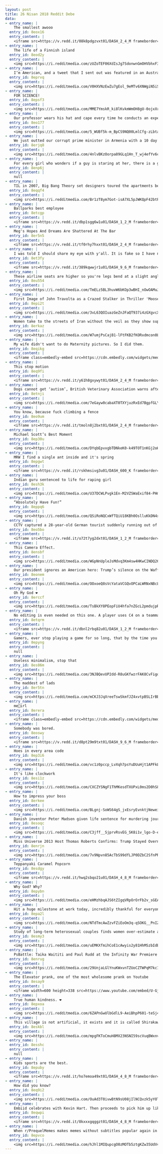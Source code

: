 ```yaml
---
layout: post
title: 26 Nisan 2018 Reddit Debe
data:
- entry_name: |
    The smallest awooo
  entry_id: 8eox16
  entry_content: |
    <iframe src=https://v.redd.it/08k8pdgzvxt01/DASH_2_4_M frameborder=0></iframe>
- entry_name: |
    The life of a Finnish island
  entry_id: 8eod2y
  entry_content: |
    <img src=https://i.redditmedia.com/zUZoTEF06XdIsJg7SdonwnGmOHVbhxF3ttRZDTjHv5g.jpg?s=6327120fa76b892cfb39cc838b3a6ebc frameborder=0>
- entry_name: |
    I’m American, and a tweet that I sent out was featured in an Australian Newspaper, who thought I was English
  entry_id: 8eprvq
  entry_content: |
    <img src=https://i.redditmedia.com/V0HXVNzEwZu7gEol_9eMTv6XNWgiN5iSjRVVtHhPLBk.jpg?s=ab14217412514397cc2bb46b84332286 frameborder=0>
- entry_name: |
    FOR SCIENCE!
  entry_id: 8epsf3
  entry_content: |
    <img src=https://i.redditmedia.com/MME7YmskR_ki8lKvkmWmOH8gU-0ojxXrryWHuNQL4CE.jpg?s=15bfabc0dcae314a524c4e0bcc277cd0 frameborder=0>
- entry_name: |
    Our professor wears his hat and cape every time he conducts an experiment
  entry_id: 8eo177
  entry_content: |
    <img src=https://i.redditmedia.com/5_WUBf5k-m_BpCS9NQ00LmlCfg-zLbtawSdpISZDJIE.jpg?s=36c7f86369715bcb94804adf8cbcad99 frameborder=0>
- entry_name: |
    We just outted our corrupt prime minister in Armenia with a 10 day peaceful revolution, 200K people on the streets of the capital Yerevan. He was president for 10 years then changed constitution and elected himself as PM 4 4 days. Next up parliament!
  entry_id: 8erjq8
  entry_content: |
    <img src=https://i.redditmedia.com/4nlvBKzOorpa89GLq1Hn_T_wj4efYv6c45hM2Pbx5g8.jpg?s=7ee1dc4f42b3ffdc72b6b1782383e7af frameborder=0>
- entry_name: |
    For every girl who wonders if a guy is staring at her, there is a guy who accidentally makes eye contact and is now afraid that she thinks he was staring at her.
  entry_id: 8enp6j
  entry_content: |
    null
- entry_name: |
    TIL in 2007, Big Bang Theory set designers toured the apartments being used by current graduate students to see how young scientists really live. They did a faithful re-creation of the apartments, but after CBS tested the show, the sets were scrapped because they were too depressing.
  entry_id: 8eqqf4
  entry_content: |
    <img src=https://i.redditmedia.com/Br1zT8ym7Got-isA7XL5pJWKQpF42btP14k6N5kIPno.jpg?s=29228cb4780ab7c14e1fe74c47a87586 frameborder=0>
- entry_name: |
    Ballparks best employee
  entry_id: 8etcgp
  entry_content: |
    <iframe src=https://v.redd.it/dbp1sgg6w1u01/DASH_1_2_M frameborder=0></iframe>
- entry_name: |
    Meg's Hopes And Dreams Are Shattered At The Bar
  entry_id: 8er5n5
  entry_content: |
    <iframe src=https://v.redd.it/tf0rhy7hxxt01/DASH_2_4_M frameborder=0></iframe>
- entry_name: |
    I was told I should share my eye with y'all. It is fake so I have not nerfed my real eye (kids don't try this at home). Lost it this past summer in a softball accident.
  entry_id: 8et3fy
  entry_content: |
    <iframe src=https://v.redd.it/389kqwwjr1u01/DASH_9_6_M frameborder=0></iframe>
- entry_name: |
    These airline seats are higher so you're legs bend at a slight angle, allowing more seats per plane. Personally I think they were designed by a sociopath.
  entry_id: 8eu554
  entry_content: |
    <img src=https://i.redditmedia.com/TmELz5BL3huvW6bKOp3wBHI_nOwOAMuJgLB8W7lKn6c.jpg?s=61a5e81174c82e600c076f3e72af71ed frameborder=0>
- entry_name: |
    First Image of John Travolta as a Crazed Stalker in Thriller 'Moose' - Directed by Fred Durst of Limp Bizkit
  entry_id: 8epi2t
  entry_content: |
    <img src=https://i.redditmedia.com/3vL63QOIuazGeZnJFaQT937i4zGXgvcXXt6zdi-1pBU.jpg?s=e15b580b1bb7e871782611547f2244c7 frameborder=0>
- entry_name: |
    Women take to the streets of Iran without the veil as they show support for woman who was viciously beaten by 'morality police'
  entry_id: 8erkaz
  entry_content: |
    <img src=https://i.redditmedia.com/W7umjPsCajB1-lFtFKB2fKORxdmcon0Lg8N3-AUdW3g.jpg?s=c936b155cbbefd569ee145005b418054 frameborder=0>
- entry_name: |
    My wife didn't want to do Maternity pictures. So I did them.
  entry_id: 8eqikg
  entry_content: |
    <iframe class=embedly-embed src=https://cdn.embedly.com/widgets/media.html?src=%2F%2Fimgur.com%2Fa%2F9AgN9fA%2Fembed&url=https%3A%2F%2Fimgur.com%2Fa%2F9AgN9fA&image=https%3A%2F%2Fi.imgur.com%2FOaI4LbQ.jpg%3Ffb&key=522baf40bd3911e08d854040d3dc5c07&type=text%2Fhtml&schema=imgur width=550 height=550 scrolling=no frameborder=0 allowfullscreen></iframe>
- entry_name: |
    This stop motion
  entry_id: 8eq9fi
  entry_content: |
    <iframe src=https://v.redd.it/y61h8gxywyt01/DASH_2_4_M frameborder=0></iframe>
- entry_name: |
    Dogs cannot get ‘autism’, British Veterinary Association warns after ‘anti-vaxx’ movement spread to pets
  entry_id: 8etnji
  entry_content: |
    <img src=https://i.redditmedia.com/7eGayw0cabaXT0TXYjuzRxEd7BgpfGLYeGFFh5kqPNg.jpg?s=ce80834201b74db974c13f439b7940ec frameborder=0>
- entry_name: |
    You know, because fuck climbing a fence
  entry_id: 8eo9um
  entry_content: |
    <iframe src=https://v.redd.it/tmoln8j2bxt01/DASH_2_4_M frameborder=0></iframe>
- entry_name: |
    Michael Scott’s Best Moment
  entry_id: 8ep30u
  entry_content: |
    <img src=https://i.redditmedia.com/DYqbEpvxgbTDNkeK0-k49TOT1nKGj2oH8CP_CZqWvzw.jpg?s=8e37ff8c185847758af4d96ca9608e62 frameborder=0>
- entry_name: |
    MRW I find a single ant inside and it's spring
  entry_id: 8epgwt
  entry_content: |
    <iframe src=https://v.redd.it/rskhmsivg3u01/DASH_600_K frameborder=0></iframe>
- entry_name: |
    Indian guru sentenced to life for raping girl
  entry_id: 8esh3k
  entry_content: |
    <img src=https://i.redditmedia.com/U37DCWLPvgk1En-M2VZSWaExif84-PHmYnlhxjShxS8.jpg?s=736284f1d147a576f2dbe62ea5928364 frameborder=0>
- entry_name: |
    “Absolutely Have Fun!”
  entry_id: 8eppq6
  entry_content: |
    <img src=https://i.redditmedia.com/QSiRoNQCxWfTQiU18KBh0OslluKkDN4xu9nLI9vmBw8.jpg?s=276740719d40a518c0c255fe34bafb00 frameborder=0>
- entry_name: |
    CCTV captured a 28-year-old German tourist suddenly running out of an airport without his luggage. It was the last time he was ever seen. He's been missing for 4 years
  entry_id: 8eo5bo
  entry_content: |
    <iframe src=https://v.redd.it/o72t7yg2dxt01/DASH_1_2_M frameborder=0></iframe>
- entry_name: |
    This Camera Effect.
  entry_id: 8ensbf
  entry_content: |
    <img src=https://i.redditmedia.com/WGpNnUpleJsMdvq3Km4sw4HKwCINDQ26eXr5z-wJXtU.jpg?s=93b30213e16cabf4d76bc8fef3639681 frameborder=0>
- entry_name: |
    Our president ignores an American hero: Trump’s silence on the Waffle House murders is deafening
  entry_id: 8eonem
  entry_content: |
    <img src=https://i.redditmedia.com/OOxoeQ8sVcYataVCGQvOPCaLWRNxNBcL0GS3hxCaObU.jpg?s=5a7c606e147c6d24f30d71bf61f3c962 frameborder=0>
- entry_name: |
    Oh My God ❤️
  entry_id: 8erccf
  entry_content: |
    <img src=https://i.redditmedia.com/TsBkXY8PEopFiU4hfa7nZGcL2pmdujpRrIAycXVR43Q.jpg?s=789d464b21b58b5a07dddc9fbb3b153a frameborder=0>
- entry_name: |
    No editing is even needed on this one. A player uses C4 on a teammate's tank to launch it in the air. The flying tank shoots at a jet.
  entry_id: 8etqrm
  entry_content: |
    <iframe src=https://v.redd.it/dbnl2rbq82u01/DASH_1_2_M frameborder=0></iframe>
- entry_name: |
    Gamers, ever stop playing a game for so long, that by the time you come back you're so lost you have to start over, if so, what game was it?
  entry_id: 8epyng
  entry_content: |
    null
- entry_name: |
    Useless minimalism, stop that
  entry_id: 8es86m
  entry_content: |
    <img src=https://i.redditmedia.com/3NJBQevUP2dd-R8uGKfwzrFAK8CvFigqbDgCzLwCq8o.jpg?s=22bfe8add948e808c21bff80765b9d97 frameborder=0>
- entry_name: |
    The maddest of lads
  entry_id: 8er5tn
  entry_content: |
    <img src=https://i.redditmedia.com/mCKJ3JqXreeTswSkmfJZ4xvtpBSLIrBBICyVFkqzHAU.jpg?s=da79a229579dca7e3e4dc4d8e95115ab frameborder=0>
- entry_name: |
    me🐸irl
  entry_id: 8erera
  entry_content: |
    <iframe class=embedly-embed src=https://cdn.embedly.com/widgets/media.html?src=https%3A%2F%2Fgfycat.com%2Fifr%2FUnpleasantVillainousGrasshopper&url=https%3A%2F%2Fgfycat.com%2Funpleasantvillainousgrasshopper&image=https%3A%2F%2Fthumbs.gfycat.com%2FUnpleasantVillainousGrasshopper-size_restricted.gif&key=2aa3c4d5f3de4f5b9120b660ad850dc9&type=text%2Fhtml&schema=gfycat width=600 height=600 scrolling=no frameborder=0 allowfullscreen></iframe>
- entry_name: |
    Somebody was bored.
  entry_id: 8eoswy
  entry_content: |
    <iframe src=https://v.redd.it/d8pt29m9txt01/DASH_9_6_M frameborder=0></iframe>
- entry_name: |
    Hoes in every area code
  entry_id: 8ep3i6
  entry_content: |
    <img src=https://i.redditmedia.com/vc1z0pccp_LvXqh7psYuDUuHjt1APFkLgdbSJeOCZvU.jpg?s=5b71b4975552a7bf6a57a069b7fa50dd frameborder=0>
- entry_name: |
    It's like clockwork
  entry_id: 8esi1z
  entry_content: |
    <img src=https://i.redditmedia.com/CXCZYSNgF1ThMKesdTXUPxL0ms2D0hS8ea6imE2Gtrw.jpg?s=fecf01539e1bd092f2c53662282f8529 frameborder=0>
- entry_name: |
    How to impress your boss
  entry_id: 8erkee
  entry_content: |
    <img src=https://i.redditmedia.com/BLgnj-SoWS64gS_jxEsryEvnktjNeweixlnUckBfUyk.jpg?s=c2066c44d9be4e8c974a489fcbe195a2 frameborder=0>
- entry_name: |
    Danish inventor Peter Madsen given life sentence for murdering journalist Kim Wall on his submarine
  entry_id: 8esoqc
  entry_content: |
    <img src=https://i.redditmedia.com/C3jff__SjprvRsvEG_SK8i1v_lgo-D-ehYJYwZkUJPg.jpg?s=00a79ca7c70e90b2308c3ae33e4dc8b3 frameborder=0>
- entry_name: |
    Miss Universe 2013 Host Thomas Roberts Confirms: Trump Stayed Overnight in Moscow
  entry_id: 8enrjn
  entry_content: |
    <img src=https://i.redditmedia.com/7v9Npvn85AcTbS99dfLJP0DZbC2SfnPRauffB1m8XQY.jpg?s=93dbd12c75384ecdf63bcfea6a54d18d frameborder=0>
- entry_name: |
    Teppanyaki Caramel Popcorn
  entry_id: 8esdgy
  entry_content: |
    <iframe src=https://v.redd.it/hwq2sbqo21u01/DASH_4_8_M frameborder=0></iframe>
- entry_name: |
    Why God? Why?
  entry_id: 8epybn
  entry_content: |
    <img src=https://i.redditmedia.com/eHMzhbqAJS6tZIgqVRpOrOrFb2v_sGEAQ65PNrVrPC4.jpg?s=16cab748c1f2c7d1da2c72b77bfc0940 frameborder=0>
- entry_name: |
    Hit a huge milestone at work today, incredibly thankful for everyone who helped make it possible!
  entry_id: 8epa2l
  entry_content: |
    <img src=https://i.redditmedia.com/NTdTmcAwZzvFZiEoOm3q-qSOKG__PnIZkLFemDFhtvY.jpg?s=97a8393e234457fa2f3151fd74efe650 frameborder=0>
- entry_name: |
    Study of long-term heterosexual couples finds women over-estimate and men underestimate their partner’s sexual advances
  entry_id: 8esmy3
  entry_content: |
    <img src=https://i.redditmedia.com/uEMKXfmihCoE1cAwyis2y81HhMSzbIdBjbZLg1qquk0.jpg?s=680ee228f8b6ed6c7557d8ce86286e10 frameborder=0>
- entry_name: |
    PsBattle: Taika Waititi and Paul Rudd at the Infinity War Premiere
  entry_id: 8enrug
  entry_content: |
    <img src=https://i.redditmedia.com/29UnjaLGlYnuKWxvnTZUoCZTWPqM7kc1rzUs70KZ8Lw.jpg?s=bce41f580a46b4506ef114e73bfa9aef frameborder=0>
- entry_name: |
    The Elevator prank, one of the most wholesome prank on Youtube
  entry_id: 8esay9
  entry_content: |
    <iframe width=600 height=338 src=https://www.youtube.com/embed/U-Gjh1oWgYI?feature=oembed&enablejsapi=1 frameborder=0 allow=autoplay; encrypted-media allowfullscreen></iframe>
- entry_name: |
    True human kindness. ❤️
  entry_id: 8epxoa
  entry_content: |
    <img src=https://i.redditmedia.com/6ZAPnGwUlbGdlL9-AeiBhpP601-teSj4EoOBy8cBgtA.jpg?s=73ac241657e6e5e9037dff499462e6b7 frameborder=0>
- entry_name: |
    This village is not artificial, it exists and it is called Shirakawa and it is from Japan.
  entry_id: 8eskbl
  entry_content: |
    <img src=https://i.redditmedia.com/mpgFKToCmuH8MX23NSNI59scVuqBWxnvCtQ49z_hK7w.jpg?s=a7818e1f668e716f2c344dc13ae8e084 frameborder=0>
- entry_name: |
  entry_id: 8esshc
  entry_content: |
    null
- entry_name: |
    Kids sports are the best.
  entry_id: 8epuby
  entry_content: |
    <iframe src=https://v.redd.it/ho7emoa49xt01/DASH_4_8_M frameborder=0></iframe>
- entry_name: |
    How did you know?
  entry_id: 8eq9i2
  entry_content: |
    <img src=https://i.redditmedia.com/OuAd3T0ivwBtN9sU08jIlNCQvzk5yYOTJLi9G_pVRSo.jpg?s=d230dc182c3bd581f2c58c7292c11f04 frameborder=0>
- entry_name: |
    Embiid celebrates with Kevin Hart. Then proceeds to pick him up like a little boy.
  entry_id: 8eqwpi
  entry_content: |
    <iframe src=https://v.redd.it/8kxxxgqggzt01/DASH_4_8_M frameborder=0></iframe>
- entry_name: |
    When r/PrequelMemes makes memes without subtitles popular again in order to confuse Pewdiepie normies
  entry_id: 8epvco
  entry_content: |
    <img src=https://i.redditmedia.com/hJhl1MIQupcgO0zMOTb5ztgKZw35UdV49GUhI8R2OW4.jpg?s=942df932cdf84e0fc2e5b2095db7c66d frameborder=0>
---
```


